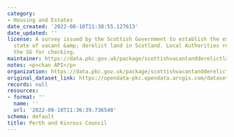 ```yaml
---
category:
- Housing and Estates
date_created: '2022-08-18T11:38:55.127613'
date_updated: ''
license: A survey issued by the Scottish Government to establish the extent &amp;
  state of vacant &amp; derelict land in Scotland. Local Authorities return data to
  the SG for checking.
maintainer: https://data.pkc.gov.uk/package/scottishvacantandderelictland2018
notes: <p>ckan API</p>
organization: https://data.pkc.gov.uk/package/scottishvacantandderelictland2018
original_dataset_link: https://opendata-pkc.opendata.arcgis.com/datasets/65aeec7c22834a97abaad1147012f602_0.zip?outSR=%7B%22latestWkid%22%3A27700%2C%22wkid%22%3A27700%7D
records: null
resources:
- format: ''
  name: ''
  url: '2022-08-18T11:36:39.736548'
schema: default
title: Perth and Kinross Council
---
```

